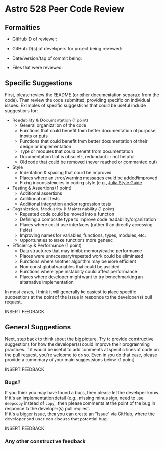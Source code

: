 # Astro 528 Peer Code Review

## Formalities
- GitHub ID of reviewer:

- GitHub ID(s) of developers for project being reviewed:

- Date/version/tag of commit being: 

- Files that were reviewed:



## Specific Suggestions

First, please review the README (or other documentation separate from the code).  Then review the code submitted, providing specific on individual issues.  Examples of specific suggestions that could be useful include suggestions for:
- Readability & Documentation (1 point)
   - General organization of the code
   - Functions that could benefit from better documentation of purpose, inputs or puts
   - Functions that could benefit from better documentation of their design or implementation 
   - Type or modules that could benefit from documentation
   - Documentation that is obsolete, redundant or not helpful
   - Old code that could be removed (never reached or commented out) 
- Style 
   - Indentation & spacing that could be improved
   - Places where an error/warning messages could be added/improved
   - Fixing inconsistencies in coding style (e.g., [Julia Style Guide](https://docs.julialang.org/en/v1/manual/style-guide/index.html)
- Testing & Assertions (1 point)
   - Additional assertions
   - Additional unit tests
   - Additional integration and/or regression tests
- Organization, Modularity & Maintainability (1 point)
   - Repeated code could be moved into a function
   - Defining a composite type to improve code readability/organization
   - Places where could use interfaces (rather than directly accessing fields)
   - Improving names for variables, functions, types, modules, etc.
   - Opportunities to make functions more generic
- Efficiency & Performance (1 point)
   - Data structures that may inhibit memory/cache performance
   - Places were unnecessary/repeated work could be eliminated
   - Functions where another algorithm may be more efficient
   - Non-const global variables that could be avoided
   - Functions where type instability could affect performance
   - Places where developer might want to try benechmarking an alternative implementation

In most cases, I think it will generally be easiest to place specific suggestions at the point of the issue in responce to the developer(s) pull request.  


INSERT FEEDBACK

## General Suggestions

Next, step back to think about the big picture.  Try to provide constructive suggestions for how the developer(s) could improve their programming practices.  If it would be useful to add comments at specific lines of code on the pull request, you're welcome to do so.  Even in you do that case, please provide a summmary of your main suggestsions below.  (1 point)

INSERT FEEDBACK

### Bugs?
If you think you may have found a bugs, then please let the developer know.
If it's an implementation detail (e.g., missing minus sign, need to use `deepcopy` instead of `copy`), then please comments at the point of the bug in responce to the developer(s) pull request.  
If it's a bigger issue, then you can create an "Issue" via GitHub, where the developer and user can discuss that potential bug.  

INSERT FEEDBACK

### Any other constructive feedback



